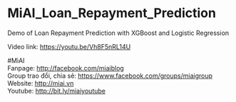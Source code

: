 # MiAI_Loan_Repayment_Prediction
Demo of Loan Repayment Prediction with XGBoost and Logistic Regression

Video link:  https://youtu.be/Vh8F5nRL14U

#MìAI <br>
Fanpage: http://facebook.com/miaiblog<br>
Group trao đổi, chia sẻ: https://www.facebook.com/groups/miaigroup<br>
Website: http://miai.vn<br>
Youtube: http://bit.ly/miaiyoutube<br>
